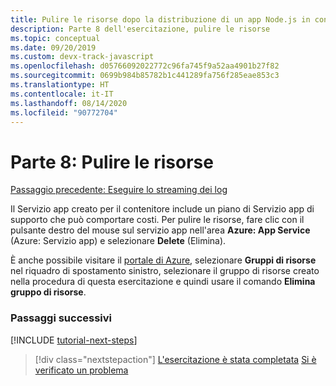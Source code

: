 ```yaml
---
title: Pulire le risorse dopo la distribuzione di un app Node.js in contenitore da Visual Studio Code
description: Parte 8 dell'esercitazione, pulire le risorse
ms.topic: conceptual
ms.date: 09/20/2019
ms.custom: devx-track-javascript
ms.openlocfilehash: d05766092022772c96fa745f9a52aa4901b27f82
ms.sourcegitcommit: 0699b984b85782b1c441289fa756f285eae853c3
ms.translationtype: HT
ms.contentlocale: it-IT
ms.lasthandoff: 08/14/2020
ms.locfileid: "90772704"
---
```

# <a name="part-8-clean-up-resources"></a>Parte 8: Pulire le risorse

[Passaggio precedente: Eseguire lo streaming dei log](tutorial-vscode-docker-node-07.md)

Il Servizio app creato per il contenitore include un piano di Servizio app di supporto che può comportare costi. Per pulire le risorse, fare clic con il pulsante destro del mouse sul servizio app nell'area **Azure: App Service** (Azure: Servizio app) e selezionare **Delete** (Elimina).

È anche possibile visitare il [portale di Azure](https://portal.azure.com), selezionare **Gruppi di risorse** nel riquadro di spostamento sinistro, selezionare il gruppo di risorse creato nella procedura di questa esercitazione e quindi usare il comando **Elimina gruppo di risorse**.

### <a name="next-steps"></a>Passaggi successivi

[!INCLUDE [tutorial-next-steps](includes/tutorial-next-steps.md)]

> [!div class="nextstepaction"]
> [L'esercitazione è stata completata](node-howto-deploy-containers.md) [Si è verificato un problema](https://www.research.net/r/PWZWZ52?tutorial=node-deployment-docker-extension&step=clean-up-resources)
